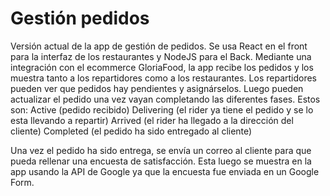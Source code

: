 # Gestión pedidos
Versión actual de la app de gestión de pedidos. Se usa React en el front para la interfaz de los restaurantes y NodeJS para el Back. Mediante una integración con el ecommerce GloriaFood, la app recibe los pedidos y los muestra tanto a los repartidores como a los restaurantes. Los repartidores pueden ver que pedidos hay pendientes y asignárselos. Luego pueden actualizar el pedido una vez vayan completando las diferentes fases. Estos son:
Active (pedido recibido)
Delivering (el rider ya tiene el pedido y se lo esta llevando a repartir)
Arrived (el rider ha llegado a la dirección del cliente)
Completed (el pedido ha sido entregado al cliente)

Una vez el pedido ha sido entrega, se envía un correo al cliente para que pueda rellenar una encuesta de satisfacción. Esta luego se muestra en la app usando la API de Google ya que la encuesta fue enviada en un Google Form.
